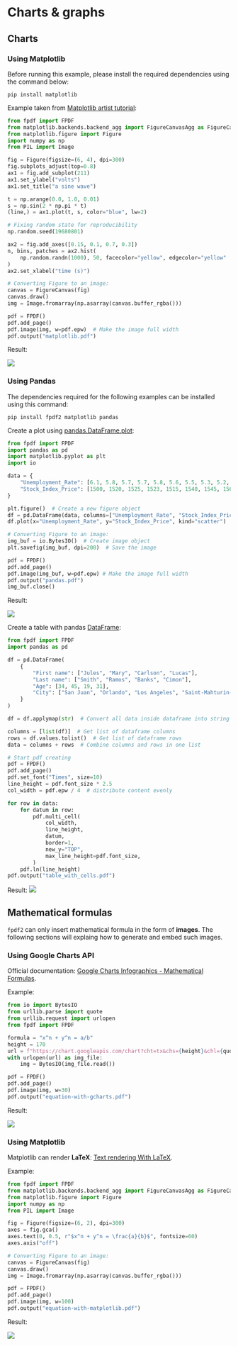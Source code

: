 # Charts & graphs #


## Charts ##

### Using Matplotlib ###
Before running this example, please install the required dependencies using the command below:
```
pip install matplotlib
```
Example taken from [Matplotlib artist tutorial](https://matplotlib.org/stable/tutorials/intermediate/artists.html):

```python
from fpdf import FPDF
from matplotlib.backends.backend_agg import FigureCanvasAgg as FigureCanvas
from matplotlib.figure import Figure
import numpy as np
from PIL import Image

fig = Figure(figsize=(6, 4), dpi=300)
fig.subplots_adjust(top=0.8)
ax1 = fig.add_subplot(211)
ax1.set_ylabel("volts")
ax1.set_title("a sine wave")

t = np.arange(0.0, 1.0, 0.01)
s = np.sin(2 * np.pi * t)
(line,) = ax1.plot(t, s, color="blue", lw=2)

# Fixing random state for reproducibility
np.random.seed(19680801)

ax2 = fig.add_axes([0.15, 0.1, 0.7, 0.3])
n, bins, patches = ax2.hist(
    np.random.randn(1000), 50, facecolor="yellow", edgecolor="yellow"
)
ax2.set_xlabel("time (s)")

# Converting Figure to an image:
canvas = FigureCanvas(fig)
canvas.draw()
img = Image.fromarray(np.asarray(canvas.buffer_rgba()))

pdf = FPDF()
pdf.add_page()
pdf.image(img, w=pdf.epw)  # Make the image full width
pdf.output("matplotlib.pdf")
```

Result:

![](matplotlib.png)

### Using Pandas ###
The dependencies required for the following examples can be installed using this command:
```
pip install fpdf2 matplotlib pandas
```

Create a plot using [pandas.DataFrame.plot](https://pandas.pydata.org/docs/reference/api/pandas.DataFrame.plot.html):
```python
from fpdf import FPDF
import pandas as pd
import matplotlib.pyplot as plt
import io

data = {
    "Unemployment_Rate": [6.1, 5.8, 5.7, 5.7, 5.8, 5.6, 5.5, 5.3, 5.2, 5.2],
    "Stock_Index_Price": [1500, 1520, 1525, 1523, 1515, 1540, 1545, 1560, 1555, 1565],
}

plt.figure()  # Create a new figure object
df = pd.DataFrame(data, columns=["Unemployment_Rate", "Stock_Index_Price"])
df.plot(x="Unemployment_Rate", y="Stock_Index_Price", kind="scatter")

# Converting Figure to an image:
img_buf = io.BytesIO()  # Create image object
plt.savefig(img_buf, dpi=200)  # Save the image

pdf = FPDF()
pdf.add_page()
pdf.image(img_buf, w=pdf.epw) # Make the image full width
pdf.output("pandas.pdf")
img_buf.close()
```
Result:

![](chart-pandas.PNG)


Create a table with pandas [DataFrame](https://pandas.pydata.org/docs/reference/api/pandas.DataFrame.html):
```python
from fpdf import FPDF
import pandas as pd

df = pd.DataFrame(
    {
        "First name": ["Jules", "Mary", "Carlson", "Lucas"],
        "Last name": ["Smith", "Ramos", "Banks", "Cimon"],
        "Age": [34, 45, 19, 31],
        "City": ["San Juan", "Orlando", "Los Angeles", "Saint-Mahturin-sur-Loire"],
    }
)

df = df.applymap(str)  # Convert all data inside dataframe into string type

columns = [list(df)]  # Get list of dataframe columns
rows = df.values.tolist()  # Get list of dataframe rows
data = columns + rows  # Combine columns and rows in one list

# Start pdf creating
pdf = FPDF()
pdf.add_page()
pdf.set_font("Times", size=10)
line_height = pdf.font_size * 2.5
col_width = pdf.epw / 4  # distribute content evenly

for row in data:
    for datum in row:
        pdf.multi_cell(
            col_width,
            line_height,
            datum,
            border=1,
            new_y="TOP",
            max_line_height=pdf.font_size,
        )
    pdf.ln(line_height)
pdf.output("table_with_cells.pdf")
```

Result:
![](table-pandas.PNG)


## Mathematical formulas ##
`fpdf2` can only insert mathematical formula in the form of **images**.
The following sections will explaing how to generate and embed such images.

### Using Google Charts API ###
Official documentation: [Google Charts Infographics - Mathematical Formulas](https://developers.google.com/chart/infographics/docs/formulas).

Example:

```python
from io import BytesIO
from urllib.parse import quote
from urllib.request import urlopen
from fpdf import FPDF

formula = "x^n + y^n = a/b"
height = 170
url = f"https://chart.googleapis.com/chart?cht=tx&chs={height}&chl={quote(formula)}"
with urlopen(url) as img_file:
    img = BytesIO(img_file.read())

pdf = FPDF()
pdf.add_page()
pdf.image(img, w=30)
pdf.output("equation-with-gcharts.pdf")
```

Result:

![](equation-with-gcharts.png)


### Using Matplotlib ###
Matplotlib can render **LaTeX**: [Text rendering With LaTeX](https://matplotlib.org/stable/tutorials/text/usetex.html).

Example:

```python
from fpdf import FPDF
from matplotlib.backends.backend_agg import FigureCanvasAgg as FigureCanvas
from matplotlib.figure import Figure
import numpy as np
from PIL import Image

fig = Figure(figsize=(6, 2), dpi=300)
axes = fig.gca()
axes.text(0, 0.5, r"$x^n + y^n = \frac{a}{b}$", fontsize=60)
axes.axis("off")

# Converting Figure to an image:
canvas = FigureCanvas(fig)
canvas.draw()
img = Image.fromarray(np.asarray(canvas.buffer_rgba()))

pdf = FPDF()
pdf.add_page()
pdf.image(img, w=100)
pdf.output("equation-with-matplotlib.pdf")
```

Result:

![](equation-with-matplotlib.png)
